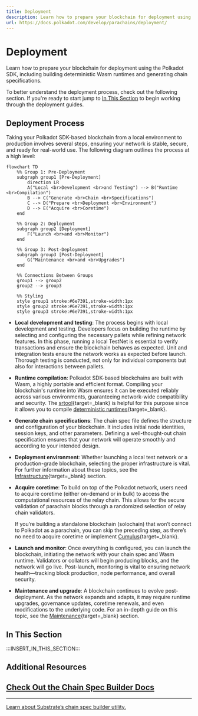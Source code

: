 ```yaml
---
title: Deployment
description: Learn how to prepare your blockchain for deployment using the Polkadot SDK, including building deterministic Wasm runtimes and generating chain specifications.
url: https://docs.polkadot.com/develop/parachains/deployment/
---
```


# Deployment

Learn how to prepare your blockchain for deployment using the Polkadot SDK, including building deterministic Wasm runtimes and generating chain specifications.

To better understand the deployment process, check out the following section. If you're ready to start jump to [In This Section](#in-this-section) to begin working through the deployment guides.

## Deployment Process

Taking your Polkadot SDK-based blockchain from a local environment to production involves several steps, ensuring your network is stable, secure, and ready for real-world use. The following diagram outlines the process at a high level:

```mermaid
flowchart TD
    %% Group 1: Pre-Deployment
    subgraph group1 [Pre-Deployment]
        direction LR
        A("Local <br>Development <br>and Testing") --> B("Runtime <br>Compilation")
        B --> C("Generate <br>Chain <br>Specifications")
        C --> D("Prepare <br>Deployment <br>Environment")
        D --> E("Acquire <br>Coretime")
    end
    
    %% Group 2: Deployment
    subgraph group2 [Deployment]
        F("Launch <br>and <br>Monitor")
    end

    %% Group 3: Post-Deployment
    subgraph group3 [Post-Deployment]
        G("Maintenance <br>and <br>Upgrades")
    end

    %% Connections Between Groups
    group1 --> group2
    group2 --> group3

    %% Styling
    style group1 stroke:#6e7391,stroke-width:1px
    style group2 stroke:#6e7391,stroke-width:1px
    style group3 stroke:#6e7391,stroke-width:1px
```

- **Local development and testing**: The process begins with local development and testing. Developers focus on building the runtime by selecting and configuring the necessary pallets while refining network features. In this phase, running a local TestNet is essential to verify transactions and ensure the blockchain behaves as expected. Unit and integration tests ensure the network works as expected before launch. Thorough testing is conducted, not only for individual components but also for interactions between pallets.

- **Runtime compilation**: Polkadot SDK-based blockchains are built with Wasm, a highly portable and efficient format. Compiling your blockchain's runtime into Wasm ensures it can be executed reliably across various environments, guaranteeing network-wide compatibility and security. The [srtool](https://github.com/paritytech/srtool){target=\_blank} is helpful for this purpose since it allows you to compile [deterministic runtimes](/develop/parachains/deployment/build-deterministic-runtime/){target=\_blank}.

- **Generate chain specifications**: The chain spec file defines the structure and configuration of your blockchain. It includes initial node identities, session keys, and other parameters. Defining a well-thought-out chain specification ensures that your network will operate smoothly and according to your intended design.

- **Deployment environment**: Whether launching a local test network or a production-grade blockchain, selecting the proper infrastructure is vital. For further information about these topics, see the [Infrastructure](/infrastructure/){target=\_blank} section.

- **Acquire coretime**: To build on top of the Polkadot network, users need to acquire coretime (either on-demand or in bulk) to access the computational resources of the relay chain. This allows for the secure validation of parachain blocks through a randomized selection of relay chain validators.

    If you’re building a standalone blockchain (solochain) that won’t connect to Polkadot as a parachain, you can skip the preceding step, as there’s no need to acquire coretime or implement [Cumulus](/develop/parachains/#cumulus){target=\_blank}.

- **Launch and monitor**: Once everything is configured, you can launch the blockchain, initiating the network with your chain spec and Wasm runtime. Validators or collators will begin producing blocks, and the network will go live. Post-launch, monitoring is vital to ensuring network health—tracking block production, node performance, and overall security.

- **Maintenance and upgrade**: A blockchain continues to evolve post-deployment. As the network expands and adapts, it may require runtime upgrades, governance updates, coretime renewals, and even modifications to the underlying code. For an in-depth guide on this topic, see the [Maintenance](/develop/parachains/maintenance/){target=\_blank} section.

## In This Section

:::INSERT_IN_THIS_SECTION:::

## Additional Resources

<div class="subsection-wrapper">
  <div class="card">
    <a href="https://paritytech.github.io/polkadot-sdk/master/staging_chain_spec_builder/index.html" target="_blank">
      <h2 class="title">Check Out the Chain Spec Builder Docs</h2>
      <hr>
      <p class="description">Learn about Substrate’s chain spec builder utility.</p>
    </a>
  </div>
</div>
